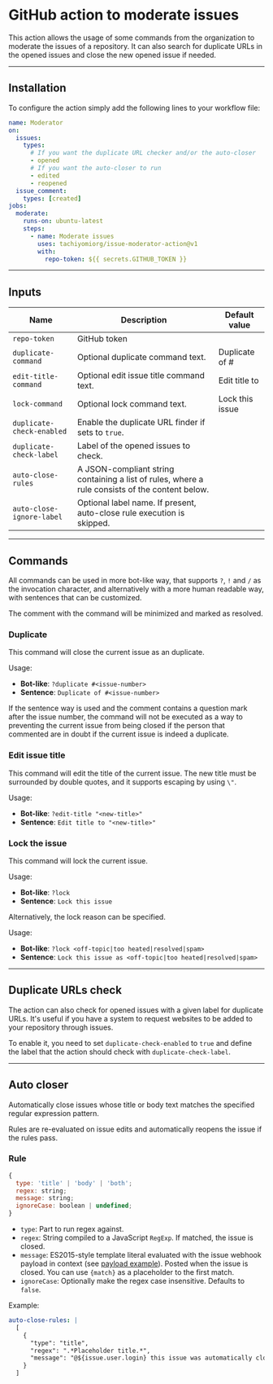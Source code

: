 # GitHub action to moderate issues

This action allows the usage of some commands from the organization
to moderate the issues of a repository. It can also search for duplicate
URLs in the opened issues and close the new opened issue if needed.

---

## Installation

To configure the action simply add the following lines to your workflow file:

```yml
name: Moderator
on:
  issues:
    types:
      # If you want the duplicate URL checker and/or the auto-closer
      - opened
      # If you want the auto-closer to run
      - edited
      - reopened
  issue_comment:
    types: [created]
jobs:
  moderate:
    runs-on: ubuntu-latest
    steps:
      - name: Moderate issues
        uses: tachiyomiorg/issue-moderator-action@v1
        with:
          repo-token: ${{ secrets.GITHUB_TOKEN }}
```

---

## Inputs

| Name                      | Description                                                                                     | Default value   |
| ------------------------- | ----------------------------------------------------------------------------------------------- | --------------- |
| `repo-token`              | GitHub token                                                                                    |                 |
| `duplicate-command`       | Optional duplicate command text.                                                                | Duplicate of #  |
| `edit-title-command`      | Optional edit issue title command text.                                                         | Edit title to   |
| `lock-command`            | Optional lock command text.                                                                     | Lock this issue |
| `duplicate-check-enabled` | Enable the duplicate URL finder if sets to `true`.                                              |                 |
| `duplicate-check-label`   | Label of the opened issues to check.                                                            |                 |
| `auto-close-rules`        | A JSON-compliant string containing a list of rules, where a rule consists of the content below. |                 |
| `auto-close-ignore-label` | Optional label name. If present, auto-close rule execution is skipped.                          |                 |

---

## Commands

All commands can be used in more bot-like way, that supports `?`, `!`
and `/` as the invocation character, and alternatively with a more
human readable way, with sentences that can be customized.

The comment with the command will be minimized and marked as resolved.

### Duplicate

This command will close the current issue as an duplicate.

Usage:

- **Bot-like**: `?duplicate #<issue-number>`
- **Sentence**: `Duplicate of #<issue-number>`

If the sentence way is used and the comment contains a question mark
after the issue number, the command will not be executed as a way to
preventing the current issue from being closed if the person that
commented are in doubt if the current issue is indeed a duplicate.

### Edit issue title

This command will edit the title of the current issue. The new title
must be surrounded by double quotes, and it supports escaping by using `\"`.

Usage:

- **Bot-like**: `?edit-title "<new-title>"`
- **Sentence**: `Edit title to "<new-title>"`

### Lock the issue

This command will lock the current issue.

Usage:

- **Bot-like**: `?lock`
- **Sentence**: `Lock this issue`

Alternatively, the lock reason can be specified.

Usage:

- **Bot-like**: `?lock <off-topic|too heated|resolved|spam>`
- **Sentence**: `Lock this issue as <off-topic|too heated|resolved|spam>`

---

## Duplicate URLs check

The action can also check for opened issues with a given label for
duplicate URLs. It's useful if you have a system to request websites
to be added to your repository through issues.

To enable it, you need to set `duplicate-check-enabled` to `true`
and define the label that the action should check with `duplicate-check-label`.

---

## Auto closer

Automatically close issues whose title or body text matches the specified regular expression pattern.

Rules are re-evaluated on issue edits and automatically reopens the issue if the rules pass.

### Rule

```js
{
  type: 'title' | 'body' | 'both';
  regex: string;
  message: string;
  ignoreCase: boolean | undefined;
}
```

- `type`: Part to run regex against.
- `regex`: String compiled to a JavaScript `RegExp`. If matched, the issue is closed.
- `message`: ES2015-style template literal evaluated with the issue webhook payload in context (see [payload example](https://developer.github.com/v3/activity/events/types/#webhook-payload-example-15)). Posted when the issue is closed. You can use `{match}` as a placeholder to the first match.
- `ignoreCase`: Optionally make the regex case insensitive. Defaults to `false`.

Example:

```yml
auto-close-rules: |
  [
    {
      "type": "title",
      "regex": ".*Placeholder title.*",
      "message": "@${issue.user.login} this issue was automatically closed because it did not follow the issue template"
    }
  ]
```
